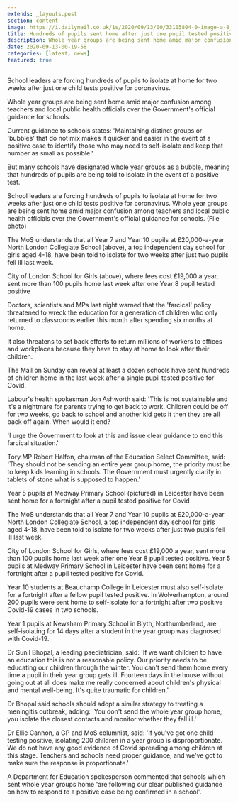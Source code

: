 ```yaml
---
extends: _layouts.post
section: content
image: https://i.dailymail.co.uk/1s/2020/09/13/00/33105804-0-image-a-8_1599951690643.jpg 
title: Hundreds of pupils sent home after just one pupil tested positive for Covid 
description: Whole year groups are being sent home amid major confusion among teachers and local public health officials over the Governments official guidance for schools. 
date: 2020-09-13-00-19-58 
categories: [latest, news] 
featured: true 
--- 
```

School leaders are forcing hundreds of pupils to isolate at home for two weeks after just one child tests positive for coronavirus.

Whole year groups are being sent home amid major confusion among teachers and local public health officials over the Government's official guidance for schools.

Current guidance to schools states: 'Maintaining distinct groups or 'bubbles' that do not mix makes it quicker and easier in the event of a positive case to identify those who may need to self-isolate and keep that number as small as possible.'

But many schools have designated whole year groups as a bubble, meaning that hundreds of pupils are being told to isolate in the event of a positive test.

School leaders are forcing hundreds of pupils to isolate at home for two weeks after just one child tests positive for coronavirus. Whole year groups are being sent home amid major confusion among teachers and local public health officials over the Government's official guidance for schools. (File photo)

The MoS understands that all Year 7 and Year 10 pupils at £20,000-a-year North London Collegiate School (above), a top independent day school for girls aged 4-18, have been told to isolate for two weeks after just two pupils fell ill last week.

City of London School for Girls (above), where fees cost £19,000 a year, sent more than 100 pupils home last week after one Year 8 pupil tested positive

Doctors, scientists and MPs last night warned that the 'farcical' policy threatened to wreck the education for a generation of children who only returned to classrooms earlier this month after spending six months at home.

It also threatens to set back efforts to return millions of workers to offices and workplaces because they have to stay at home to look after their children.

The Mail on Sunday can reveal at least a dozen schools have sent hundreds of children home in the last week after a single pupil tested positive for Covid.

Labour's health spokesman Jon Ashworth said: 'This is not sustainable and it's a nightmare for parents trying to get back to work. Children could be off for two weeks, go back to school and another kid gets it then they are all back off again. When would it end?

'I urge the Government to look at this and issue clear guidance to end this farcical situation.'

Tory MP Robert Halfon, chairman of the Education Select Committee, said: 'They should not be sending an entire year group home, the priority must be to keep kids learning in schools. The Government must urgently clarify in tablets of stone what is supposed to happen.'

Year 5 pupils at Medway Primary School (pictured) in Leicester have been sent home for a fortnight after a pupil tested positive for Covid

The MoS understands that all Year 7 and Year 10 pupils at £20,000-a-year North London Collegiate School, a top independent day school for girls aged 4-18, have been told to isolate for two weeks after just two pupils fell ill last week.

City of London School for Girls, where fees cost £19,000 a year, sent more than 100 pupils home last week after one Year 8 pupil tested positive. Year 5 pupils at Medway Primary School in Leicester have been sent home for a fortnight after a pupil tested positive for Covid.

Year 10 students at Beauchamp College in Leicester must also self-isolate for a fortnight after a fellow pupil tested positive. In Wolverhampton, around 200 pupils were sent home to self-isolate for a fortnight after two positive Covid-19 cases in two schools.

Year 1 pupils at Newsham Primary School in Blyth, Northumberland, are self-isolating for 14 days after a student in the year group was diagnosed with Covid-19.

Dr Sunil Bhopal, a leading paediatrician, said: 'If we want children to have an education this is not a reasonable policy. Our priority needs to be educating our children through the winter. You can't send them home every time a pupil in their year group gets ill. Fourteen days in the house without going out at all does make me really concerned about children's physical and mental well-being. It's quite traumatic for children.'

Dr Bhopal said schools should adopt a similar strategy to treating a meningitis outbreak, adding: 'You don't send the whole year group home, you isolate the closest contacts and monitor whether they fall ill.'

Dr Ellie Cannon, a GP and MoS columnist, said: 'If you've got one child testing positive, isolating 200 children in a year group is disproportionate. We do not have any good evidence of Covid spreading among children at this stage. Teachers and schools need proper guidance, and we've got to make sure the response is proportionate.'

A Department for Education spokesperson commented that schools which sent whole year groups home 'are following our clear published guidance on how to respond to a positive case being confirmed in a school'.

